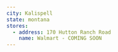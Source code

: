 ```yaml
---
city: Kalispell
state: montana
stores:
  - address: 170 Hutton Ranch Road
    name: Walmart - COMING SOON
---
```

